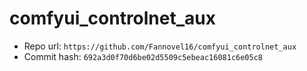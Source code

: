 # comfyui_controlnet_aux
- Repo url: `https://github.com/Fannovel16/comfyui_controlnet_aux`
- Commit hash: `692a3d0f70d6be02d5509c5ebeac16081c6e05c8`
